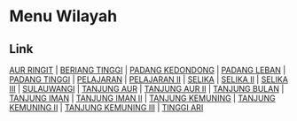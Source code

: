 # Menu Wilayah

## Link

[AUR RINGIT](https://github.com/gigit-pemilu/pemilu-2024-17-bengkulu/tree/main/pilpres/hitung-suara/sub/17-bengkulu/sub/04-kaur/sub/02-tanjung-kemuning/sub/2004-aur-ringit)
 | 
[BERIANG TINGGI](https://github.com/gigit-pemilu/pemilu-2024-17-bengkulu/tree/main/pilpres/hitung-suara/sub/17-bengkulu/sub/04-kaur/sub/02-tanjung-kemuning/sub/2013-beriang-tinggi)
 | 
[PADANG KEDONDONG](https://github.com/gigit-pemilu/pemilu-2024-17-bengkulu/tree/main/pilpres/hitung-suara/sub/17-bengkulu/sub/04-kaur/sub/02-tanjung-kemuning/sub/2018-padang-kedondong)
 | 
[PADANG LEBAN](https://github.com/gigit-pemilu/pemilu-2024-17-bengkulu/tree/main/pilpres/hitung-suara/sub/17-bengkulu/sub/04-kaur/sub/02-tanjung-kemuning/sub/2012-padang-leban)
 | 
[PADANG TINGGI](https://github.com/gigit-pemilu/pemilu-2024-17-bengkulu/tree/main/pilpres/hitung-suara/sub/17-bengkulu/sub/04-kaur/sub/02-tanjung-kemuning/sub/2020-padang-tinggi)
 | 
[PELAJARAN](https://github.com/gigit-pemilu/pemilu-2024-17-bengkulu/tree/main/pilpres/hitung-suara/sub/17-bengkulu/sub/04-kaur/sub/02-tanjung-kemuning/sub/2008-pelajaran)
 | 
[PELAJARAN II](https://github.com/gigit-pemilu/pemilu-2024-17-bengkulu/tree/main/pilpres/hitung-suara/sub/17-bengkulu/sub/04-kaur/sub/02-tanjung-kemuning/sub/2015-pelajaran-ii)
 | 
[SELIKA](https://github.com/gigit-pemilu/pemilu-2024-17-bengkulu/tree/main/pilpres/hitung-suara/sub/17-bengkulu/sub/04-kaur/sub/02-tanjung-kemuning/sub/2010-selika)
 | 
[SELIKA II](https://github.com/gigit-pemilu/pemilu-2024-17-bengkulu/tree/main/pilpres/hitung-suara/sub/17-bengkulu/sub/04-kaur/sub/02-tanjung-kemuning/sub/2016-selika-ii)
 | 
[SELIKA III](https://github.com/gigit-pemilu/pemilu-2024-17-bengkulu/tree/main/pilpres/hitung-suara/sub/17-bengkulu/sub/04-kaur/sub/02-tanjung-kemuning/sub/2025-selika-iii)
 | 
[SULAUWANGI](https://github.com/gigit-pemilu/pemilu-2024-17-bengkulu/tree/main/pilpres/hitung-suara/sub/17-bengkulu/sub/04-kaur/sub/02-tanjung-kemuning/sub/2017-sulauwangi)
 | 
[TANJUNG AUR](https://github.com/gigit-pemilu/pemilu-2024-17-bengkulu/tree/main/pilpres/hitung-suara/sub/17-bengkulu/sub/04-kaur/sub/02-tanjung-kemuning/sub/2003-tanjung-aur)
 | 
[TANJUNG AUR II](https://github.com/gigit-pemilu/pemilu-2024-17-bengkulu/tree/main/pilpres/hitung-suara/sub/17-bengkulu/sub/04-kaur/sub/02-tanjung-kemuning/sub/2023-tanjung-aur-ii)
 | 
[TANJUNG BULAN](https://github.com/gigit-pemilu/pemilu-2024-17-bengkulu/tree/main/pilpres/hitung-suara/sub/17-bengkulu/sub/04-kaur/sub/02-tanjung-kemuning/sub/2014-tanjung-bulan)
 | 
[TANJUNG IMAN](https://github.com/gigit-pemilu/pemilu-2024-17-bengkulu/tree/main/pilpres/hitung-suara/sub/17-bengkulu/sub/04-kaur/sub/02-tanjung-kemuning/sub/2011-tanjung-iman)
 | 
[TANJUNG IMAN II](https://github.com/gigit-pemilu/pemilu-2024-17-bengkulu/tree/main/pilpres/hitung-suara/sub/17-bengkulu/sub/04-kaur/sub/02-tanjung-kemuning/sub/2024-tanjung-iman-ii)
 | 
[TANJUNG KEMUNING](https://github.com/gigit-pemilu/pemilu-2024-17-bengkulu/tree/main/pilpres/hitung-suara/sub/17-bengkulu/sub/04-kaur/sub/02-tanjung-kemuning/sub/2009-tanjung-kemuning)
 | 
[TANJUNG KEMUNING II](https://github.com/gigit-pemilu/pemilu-2024-17-bengkulu/tree/main/pilpres/hitung-suara/sub/17-bengkulu/sub/04-kaur/sub/02-tanjung-kemuning/sub/2021-tanjung-kemuning-ii)
 | 
[TANJUNG KEMUNING III](https://github.com/gigit-pemilu/pemilu-2024-17-bengkulu/tree/main/pilpres/hitung-suara/sub/17-bengkulu/sub/04-kaur/sub/02-tanjung-kemuning/sub/2022-tanjung-kemuning-iii)
 | 
[TINGGI ARI](https://github.com/gigit-pemilu/pemilu-2024-17-bengkulu/tree/main/pilpres/hitung-suara/sub/17-bengkulu/sub/04-kaur/sub/02-tanjung-kemuning/sub/2002-tinggi-ari)

